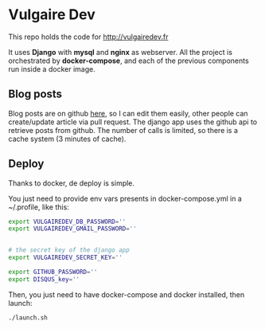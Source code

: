# Vulgaire Dev

This repo holds the code for http://vulgairedev.fr

It uses **Django** with **mysql** and **nginx** as webserver.
All the project is orchestrated by **docker-compose**, and each of the previous components run inside a docker image.

## Blog posts

Blog posts are on github [here](https://github.com/Romathonat/vulgaireDevEntries), so I can edit them easily, other people can create/update article via pull request. The django app uses the github api to retrieve posts from github. The number of calls is limited, so there is a cache system (3 minutes of cache).

## Deploy

Thanks to docker, de deploy is simple.

You just need to provide env vars presents in docker-compose.yml in a ~/.profile, like this:

``` bash
export VULGAIREDEV_DB_PASSWORD=''
export VULGAIREDEV_GMAIL_PASSWORD=''


# the secret key of the django app
export VULGAIREDEV_SECRET_KEY=''

export GITHUB_PASSWORD=''
export DISQUS_key=''
```

Then, you just need to have docker-compose and docker installed, then launch:

``` bash
./launch.sh
``` 
